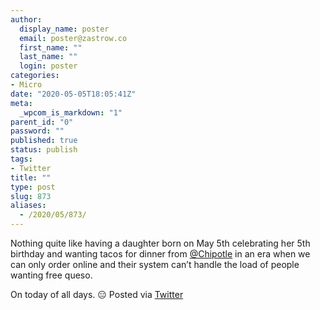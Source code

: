 ```yaml
---
author:
  display_name: poster
  email: poster@zastrow.co
  first_name: ""
  last_name: ""
  login: poster
categories:
- Micro
date: "2020-05-05T18:05:41Z"
meta:
  _wpcom_is_markdown: "1"
parent_id: "0"
password: ""
published: true
status: publish
tags:
- Twitter
title: ""
type: post
slug: 873
aliases:
  - /2020/05/873/
---
```

<p>Nothing quite like having a daughter born on May 5th celebrating her 5th birthday and wanting tacos for dinner from <a href="https://micro.blog/Chipotle">@Chipotle</a> in an era when we can only order online and their system can’t handle the load of people wanting free queso.</p>
<p>On today of all days. 😑 Posted via <a href="http://twitter.com/zastrow/status/1257788251768852482">Twitter</a></p>
